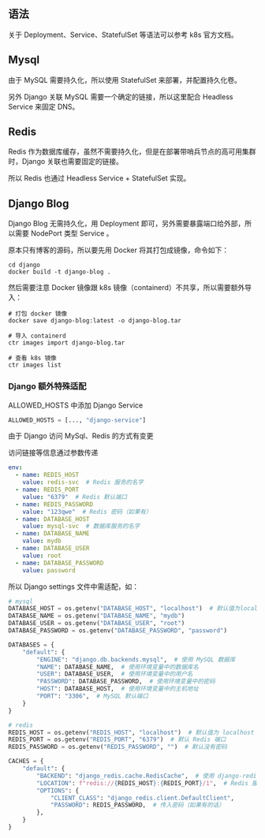 ## 语法

关于 Deployment、Service、StatefulSet 等语法可以参考 k8s 官方文档。

## Mysql

由于 MySQL 需要持久化，所以使用 StatefulSet 来部署，并配置持久化卷。

另外 Django 关联 MySQL 需要一个确定的链接，所以这里配合 Headless Service 来固定 DNS。

## Redis

Redis 作为数据库缓存，虽然不需要持久化，但是在部署带哨兵节点的高可用集群时，Django 关联也需要固定的链接。

所以 Redis 也通过 Headless Service + StatefulSet 实现。

## Django Blog


Django Blog 无需持久化，用 Deployment 即可，另外需要暴露端口给外部，所以需要 NodePort 类型 Service 。

原本只有博客的源码，所以要先用 Docker 将其打包成镜像，命令如下：
```shell
cd django
docker build -t django-blog .
```

然后需要注意 Docker 镜像跟 k8s 镜像（containerd）不共享，所以需要额外导入：
```shell
# 打包 docker 镜像
docker save django-blog:latest -o django-blog.tar

# 导入 containerd
ctr images import django-blog.tar

# 查看 k8s 镜像
ctr images list
```

### Django 额外特殊适配

ALLOWED_HOSTS 中添加 Django Service
```python
ALLOWED_HOSTS = [..., "django-service"]
```

由于 Django 访问 MySql、Redis 的方式有变更

访问链接等信息通过参数传递
```yaml
env:
  - name: REDIS_HOST
    value: redis-svc  # Redis 服务的名字
  - name: REDIS_PORT
    value: "6379"  # Redis 默认端口
  - name: REDIS_PASSWORD
    value: "123qwe"  # Redis 密码（如果有）
  - name: DATABASE_HOST
    value: mysql-svc  # 数据库服务的名字
  - name: DATABASE_NAME
    value: mydb
  - name: DATABASE_USER
    value: root
  - name: DATABASE_PASSWORD
    value: password
```

所以 Django settings 文件中需适配，如：
```python
# mysql
DATABASE_HOST = os.getenv("DATABASE_HOST", "localhost")  # 默认值为localhost
DATABASE_NAME = os.getenv("DATABASE_NAME", "mydb")
DATABASE_USER = os.getenv("DATABASE_USER", "root")
DATABASE_PASSWORD = os.getenv("DATABASE_PASSWORD", "password")

DATABASES = {
    "default": {
        "ENGINE": "django.db.backends.mysql",  # 使用 MySQL 数据库
        "NAME": DATABASE_NAME,  # 使用环境变量中的数据库名
        "USER": DATABASE_USER,  # 使用环境变量中的用户名
        "PASSWORD": DATABASE_PASSWORD,  # 使用环境变量中的密码
        "HOST": DATABASE_HOST,  # 使用环境变量中的主机地址
        "PORT": "3306",  # MySQL 默认端口
    }
}

# redis
REDIS_HOST = os.getenv("REDIS_HOST", "localhost")  # 默认值为 localhost
REDIS_PORT = os.getenv("REDIS_PORT", "6379")  # 默认 Redis 端口
REDIS_PASSWORD = os.getenv("REDIS_PASSWORD", "")  # 默认没有密码

CACHES = {
    "default": {
        "BACKEND": "django_redis.cache.RedisCache",  # 使用 django-redis
        "LOCATION": f"redis://{REDIS_HOST}:{REDIS_PORT}/1",  # Redis 服务的 URL
        "OPTIONS": {
            "CLIENT_CLASS": "django_redis.client.DefaultClient",
            "PASSWORD": REDIS_PASSWORD,  # 传入密码（如果有的话）
        },
    }
}
```